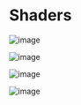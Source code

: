 # Shaders

![image](https://github.com/KazukiKuriyama/Shaders/assets/64897247/28885ece-70d5-47a1-bbda-7935911aa6ca)

![image](https://github.com/KazukiKuriyama/Shaders/assets/64897247/46fc425b-0885-499c-875b-5e254a2e5977)

![image](https://github.com/KazukiKuriyama/Shaders/assets/64897247/542a7182-d7d4-4344-ad85-dbdadce7a2f4)

![image](https://github.com/KazukiKuriyama/Shaders/assets/64897247/74050109-0329-4665-87e1-49e6e7f2c605)
